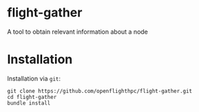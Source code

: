 # flight-gather
A tool to obtain relevant information about a node

# Installation
Installation via `git`:
```
git clone https://github.com/openflighthpc/flight-gather.git
cd flight-gather
bundle install
```
